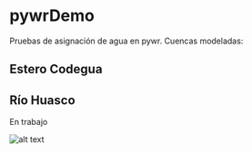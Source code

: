 # pywrDemo
Pruebas de asignación de agua en pywr. Cuencas modeladas:

## Estero Codegua
## Río Huasco
En trabajo

![alt text](https://uc6771f1df8bda808713e3579c46.previews.dropboxusercontent.com/p/thumb/ABwlY5nLhPReoFAvYiNwUKw0vr1tJLLk9fIvnevd73fLfkTW3lqtd53H3qwYiCCSqhNjS5H6JUWGOzs0OjPMrMapixfdkGk3MkI8XZI-J7vMZ5RcFXmUC9CJEm2rcT36seRLuF0idBeev_dn4BTPpCON5MQqz0JHHykch7x8cbvCyc1vuBZedtpi-scrtB1mj0FHrZZy-GKdML8mdsqDTh9hFQZQrnoyO2kLjaoILDxvyVXzosjpZHKoE_jkR4oGXMYDKnvyFTiw0DP5nFPeLm3iw6WK4PcjhrlGL63YA-C70-jkU_A5coVT2aF9IjUuYDGnU7a6Dyt_06vc8tG4buJM2vhCIMPMR8mJwP6U3TpHduaLuMrlB7gZ_UMnDTU0OletfUe2y0WmC1nNx_fJKum089OWsFi-OMCfDaz8UIm4OA/p.png)
```

